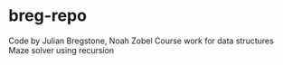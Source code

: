 # breg-repo
Code by Julian Bregstone, Noah Zobel
Course work for data structures 
Maze solver using recursion
